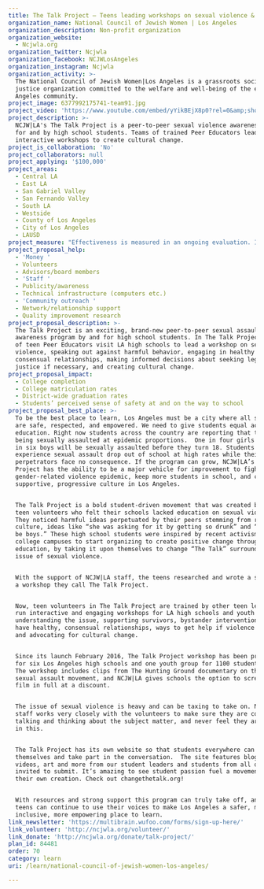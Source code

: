 ```yaml
---
title: The Talk Project – Teens leading workshops on sexual violence & culture change
organization_name: National Council of Jewish Women | Los Angeles
organization_description: Non-profit organization
organization_website:
  - Ncjwla.org
organization_twitter: Ncjwla
organization_facebook: NCJWLosAngeles
organization_instagram: Ncjwla
organization_activity: >-
  The National Council of Jewish Women|Los Angeles is a grassroots social
  justice organization committed to the welfare and well-being of the entire Los
  Angeles community.
project_image: 6377992175741-team91.jpg
project_video: 'https://www.youtube.com/embed/yYikBEjX8p0?rel=0&amp;showinfo=0'
project_description: >-
  NCJW|LA's The Talk Project is a peer-to-peer sexual violence awareness program
  for and by high school students. Teams of trained Peer Educators lead
  interactive workshops to create cultural change.
project_is_collaboration: 'No'
project_collaborators: null
project_applying: '$100,000'
project_areas:
  - Central LA
  - East LA
  - San Gabriel Valley
  - San Fernando Valley
  - South LA
  - Westside
  - County of Los Angeles
  - City of Los Angeles
  - LAUSD
project_measure: "Effectiveness is measured in an ongoing evaluation. In May 2016, NCJW|LA published the first evaluation of The Talk Project which found it to be effective and engaging.\n\n NCJW|LA believes that in order to change behavior students need knowledge and a feeling of empowerment. Therefore, The Talk Project strives to educate students on the causes of sexual violence and the laws of consent, and empower them to speak out against sexual violence, engage in healthy sexual relationships, and make informed decisions about seeking legal justice if necessary.\n \nThe students at each school or group we visit participate in a survey before and after the presentation. Students who see the workshop take a pre- and post-survey, which are then compared. In addition, NCJW|LA conducts interviews with students who have seen the workshop for their feedback.\n  \t\nNCJW|LA's first evaluation found that students from the first three schools who saw The Talk Project reported being significantly less likely to adhere to rape myths, and significantly more likely to practice consent behaviors and intervene as a bystander. Students reported that they found The Talk Project to be understandable and engaging, and said they would recommend The Talk Project to a friend.\n\nThe evaluation can be read in full here:  http://ncjwla.org/wp-content/uploads/2015/12/Evaluation_TheTalkProject.pdf and in summary here: http://ncjwla.org/wp-content/uploads/2015/12/OneSheet_TheTalkProject.pdf."
project_proposal_help:
  - 'Money '
  - Volunteers
  - Advisors/board members
  - 'Staff '
  - Publicity/awareness
  - Technical infrastructure (computers etc.)
  - 'Community outreach '
  - Network/relationship support
  - Quality improvement research
project_proposal_description: >-
  The Talk Project is an exciting, brand-new peer-to-peer sexual assault
  awareness program by and for high school students. In The Talk Project, teams
  of teen Peer Educators visit LA high schools to lead a workshop on sexual
  violence, speaking out against harmful behavior, engaging in healthy and
  consensual relationships, making informed decisions about seeking legal
  justice if necessary, and creating cultural change.
project_proposal_impact:
  - College completion
  - College matriculation rates
  - District-wide graduation rates
  - Students’ perceived sense of safety at and on the way to school
project_proposal_best_place: >-
  To be the best place to learn, Los Angeles must be a city where all students
  are safe, respected, and empowered. We need to give students equal access to
  education. Right now students across the country are reporting that they are
  being sexually assaulted at epidemic proportions.  One in four girls and one
  in six boys will be sexually assaulted before they turn 18. Students who
  experience sexual assault drop out of school at high rates while their
  perpetrators face no consequence. If the program can grow, NCJW|LA’s The Talk
  Project has the ability to be a major vehicle for improvement to fight this
  gender-related violence epidemic, keep more students in school, and create a
  supportive, progressive culture in Los Angeles. 


  The Talk Project is a bold student-driven movement that was created by NCJW|LA
  teen volunteers who felt their schools lacked education on sexual violence.
  They noticed harmful ideas perpetuated by their peers stemming from rape
  culture, ideas like “she was asking for it by getting so drunk” and “boys will
  be boys.” These high school students were inspired by recent activism on
  college campuses to start organizing to create positive change through
  education, by taking it upon themselves to change “The Talk” surrounding the
  issue of sexual violence. 


  With the support of NCJW|LA staff, the teens researched and wrote a script for
  a workshop they call The Talk Project.


  Now, teen volunteers in The Talk Project are trained by other teen leaders to
  run interactive and engaging workshops for LA high schools and youth groups on
  understanding the issue, supporting survivors, bystander intervention, how to
  have healthy, consensual relationships, ways to get help if violence occurs,
  and advocating for cultural change. 


  Since its launch February 2016, The Talk Project workshop has been presented
  for six Los Angeles high schools and one youth group for 1100 students so far.
  The workshop includes clips from The Hunting Ground documentary on the campus
  sexual assault movement, and NCJW|LA gives schools the option to screen the
  film in full at a discount. 


  The issue of sexual violence is heavy and can be taxing to take on. NCJW|LA
  staff works very closely with the volunteers to make sure they are comfortable
  talking and thinking about the subject matter, and never feel they are alone
  in this.


  The Talk Project has its own website so that students everywhere can educate
  themselves and take part in the conversation.  The site features blog posts,
  videos, art and more from our student leaders and students from all over are
  invited to submit. It’s amazing to see student passion fuel a movement of
  their own creation. Check out changethetalk.org! 


  With resources and strong support this program can truly take off, and LA
  teens can continue to use their voices to make Los Angeles a safer, more
  inclusive, more empowering place to learn.
link_newsletter: 'https://multibrain.wufoo.com/forms/sign-up-here/'
link_volunteer: 'http://ncjwla.org/volunteer/'
link_donate: 'http://ncjwla.org/donate/talk-project/'
plan_id: 84481
order: 70
category: learn
uri: /learn/national-council-of-jewish-women-los-angeles/

---
```

